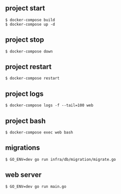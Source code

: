 ## project start
```shell
$ docker-compose build
$ docker-compose up -d
```

## project stop
```shell
$ docker-compose down
```

## project restart
```shell
$ docker-compose restart
```

## project logs
```shell
$ docker-compose logs -f --tail=100 web
```

## project bash
```shell
$ docker-compose exec web bash
```

## migrations
```shell
$ GO_ENV=dev go run infra/db/migration/migrate.go
```

## web server
```shell
$ GO_ENV=dev go run main.go
```
